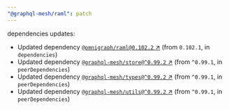 ```yaml
---
"@graphql-mesh/raml": patch
---
```

dependencies updates:
  - Updated dependency [`@omnigraph/raml@0.102.2` ↗︎](https://www.npmjs.com/package/@omnigraph/raml/v/0.102.2) (from `0.102.1`, in `dependencies`)
  - Updated dependency [`@graphql-mesh/store@^0.99.2` ↗︎](https://www.npmjs.com/package/@graphql-mesh/store/v/0.99.2) (from `^0.99.1`, in `peerDependencies`)
  - Updated dependency [`@graphql-mesh/types@^0.99.2` ↗︎](https://www.npmjs.com/package/@graphql-mesh/types/v/0.99.2) (from `^0.99.1`, in `peerDependencies`)
  - Updated dependency [`@graphql-mesh/utils@^0.99.2` ↗︎](https://www.npmjs.com/package/@graphql-mesh/utils/v/0.99.2) (from `^0.99.1`, in `peerDependencies`)
